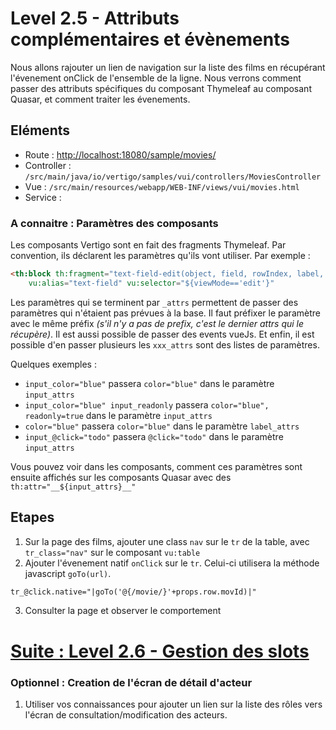 # Level 2.5 - Attributs complémentaires et évènements

Nous allons rajouter un lien de navigation sur la liste des films en récupérant l'évenement onClick de l'ensemble de la ligne.
Nous verrons comment passer des attributs spécifiques du composant Thymeleaf au composant Quasar, et comment traiter les évenements.

## Eléments

- Route : [http://localhost:18080/sample/movies/](http://localhost:18080/sample/movies/)
- Controller : `/src/main/java/io/vertigo/samples/vui/controllers/MoviesController`
- Vue : `/src/main/resources/webapp/WEB-INF/views/vui/movies.html`
- Service : 

### A connaitre : Paramètres des composants

Les composants Vertigo sont en fait des fragments Thymeleaf. Par convention, ils déclarent les paramètres qu'ils vont utiliser.
Par exemple : 
```Html
<th:block th:fragment="text-field-edit(object, field, rowIndex, label, suffix, input_attrs, label_attrs)" 
	vu:alias="text-field" vu:selector="${viewMode=='edit'}"
```
Les paramètres qui se terminent par `_attrs` permettent de passer des paramètres qui n'étaient pas prévues à la base. 
Il faut préfixer le paramètre avec le même préfix *(s'il n'y a pas de prefix, c'est le dernier attrs qui le récupère)*.
Il est aussi possible de passer des events vueJs. Et enfin, il est possible d'en passer plusieurs les `xxx_attrs` sont des listes de paramètres.

Quelques exemples : 
- `input_color="blue"` passera `color="blue"` dans le paramètre `input_attrs`
- `input_color="blue" input_readonly` passera `color="blue", readonly=true` dans le paramètre `input_attrs`
- `color="blue"` passera `color="blue"` dans le paramètre `label_attrs`
- `input_@click="todo"` passera `@click="todo"` dans le paramètre `input_attrs`

Vous pouvez voir dans les composants, comment ces paramètres sont ensuite affichés sur les composants Quasar avec des `th:attr="__${input_attrs}__"`

## Etapes 

1. Sur la page des films, ajouter une class `nav` sur le `tr` de la table, avec `tr_class="nav"` sur le composant `vu:table`
2. Ajouter l'évenement natif `onClick` sur le `tr`. Celui-ci utilisera la méthode javascript `goTo(url)`.
```Html
tr_@click.native="|goTo('@{/movie/}'+props.row.movId)|"
```
3. Consulter la page et observer le comportement

# [Suite : Level 2.6 - Gestion des slots](./Level2.6.md)

### Optionnel : Creation de l'écran de détail d'acteur

1. Utiliser vos connaissances pour ajouter un lien sur la liste des rôles vers l'écran de consultation/modification des acteurs.
